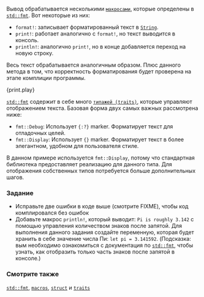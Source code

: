 Вывод обрабатывается несколькими [`макросами`][macros], которые определены в [`std::fmt`][fmt]. Вот некоторые из них:

* `format!`: записывает форматированный текст в [`String`][string].
* `print!`: работает аналогично с `format!`, но текст выводится в консоль.
* `println!`: аналогично `print!`, но в конце добавляется переход на новую строку.

Весь текст обрабатывается аналогичным образом. Плюс данного метода в том, что корректность 
форматирования будет проверена на этапе комплиции программы.

{print.play}

[`std::fmt`][fmt] содержит в себе много [`типажей (traits)`][traits], которые управляют 
отображением текста. Базовая форма двух самых важных рассмотрена ниже:

* `fmt::Debug`: Использует `{:?}` marker. Форматирует текст для отладочных целей.
* `fmt::Display`: Использует `{}` marker. Форматирует текст в более элегантном,
удобном для пользователя стиле.

В данном примере используется `fmt::Display`, потому что стандартная библиотека предоставляет реализацию для данного типа. Для отображения собственных типов потребуется больше дополнительных шагов.

### Задание

 * Исправьте две ошибки в коде выше (смотрите FIXME), чтобы код 
   комплировался без ошибок
 * Добавьте макрос `println!`, который выводит: `Pi is roughly 3.142` c помощью 
   управления количеством знаков после запятой. Для выполнения данного задания создайте
   переменную, которая будет хранить в себе значение числа Пи: `let pi = 3.141592`. 
   (Подсказка: вым необходимо ознакомиться с документация по 
   [`std::fmt`][fmt], чтобы узнать, 
   как отобразить только часть знаков после запятой в консоле.)

### Смотрите также

[`std::fmt`][fmt], [`macros`][macros], [`struct`][structs]
и [`traits`][traits]

[fmt]: http://doc.rust-lang.org/std/fmt/
[macros]: ../macros.html
[string]: ../std/str.html
[structs]: ../custom_types/structs.html
[traits]: ../trait.html

